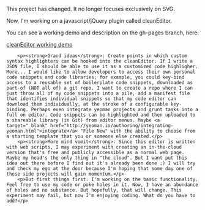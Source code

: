 This project has changed. It no longer focuses exclusively on SVG. 

Now, I'm working on a javascript/jQuery plugin called cleanEditor. 

You can see a working demo and description on the gh-pages branch, here: 

<a target="_blank" href="http://g-milligan.github.io/svg-editor/">cleanEditor working demo</a>

		<p><strong>Grand ideas</strong>: Create points in which custom syntax highlighters can be hooked into the cleanEditor. If I write a JSON file, I should be able to use it as a customized code highligher. More... I would like to allow developers to access their own personal code snippets and code libraries; for example, you could key-bind access to a reusable set of boilerplate code snippets, downloaded as part-of (NOT all of) a git repo. I want to create a repo where I can just throw all of my code snippets into a pile, add a manifest file that identifies individual snippets so that my code editor can download them individually, at the stroke of a configurable key-binding. Perhaps even integrate yeoman projects and grunt tasks into a full on editor. Code snippets can be highlighted and then uploaded to a shareable library (in Git) from editor menus. Maybe <a target="_blank" href="http://yeoman.io/authoring/integrating-yeoman.html">integrate</a> "File New" with the ability to choose from a starting template that you or someone else created.</p>
		<p><strong>More mind vomit</strong>: Since this editor is written with web scripts, I may experiment with creating an in-the-cloud version that's free and publicly accessible as a normal web page. Maybe my head's the only thing in "the cloud". But I want put this idea out there before I find out it's already been done ;) I will try and check my ego at the door because I'm hoping that some day one of these side projects will gain momentum.</p>
		<p>But first things first. I'm working on the basic functionality. Feel free to use my code or poke holes in it. Now, I have an abundance of holes and no substance. But hopefully, that will change. This experiment may fail, but now I'm enjoying coding. What do you have to add?</p>
